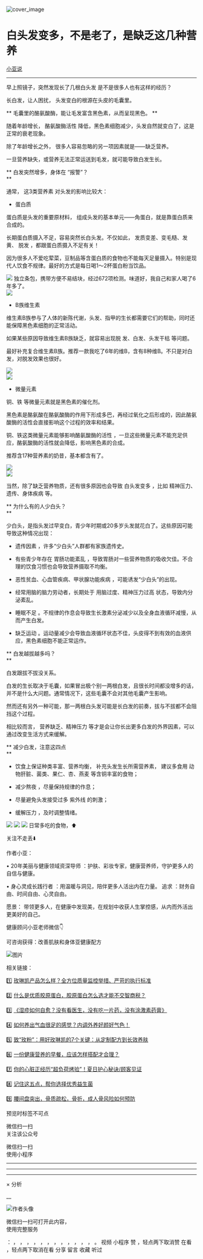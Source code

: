 ![cover_image](https://mmbiz.qpic.cn/mmbiz_jpg/A8SKDch4cJF3aloYAwicMClKqd23PkLMOojvZ0AKWSnFtJpiawkUNUm4fMGhFjGs9AX6F6UJNNQrIibt76FFuKF1A/0?wx_fmt=jpeg)

#  白头发变多，不是老了，是缺乏这几种营养

[ 小亚说 ](javascript:void\(0\);)

__ _ _ _ _

早上照镜子，突然发现长了几根白头发  是不是很多人也有这样的经历？

长白发，让人困扰，  头发变白的根源在头皮的毛囊里。

** 毛囊里的酪氨酸酶，能让毛发富含黑色素，从而呈现黑色。  **

随着年龄增长，  酪氨酸酶活性  降低，黑色素细胞减少，头发自然就变白了，这是正常的衰老现象。

  

除了年龄增长之外，  很多人容易忽略的另一项因素就是——缺乏营养。

  

一旦营养缺失，或营养无法正常运送到毛发，就可能导致白发生长。  

  

  

** 白发突然增多，身体在 “报警”？  
**

  

通常，  这3类营养素  对头发的影响比较大：

  

  * 蛋白质 

  

蛋白质是头发的重要原材料，  组成头发的基本单元——角蛋白，就是靠蛋白质来合成的。

  

长期蛋白质摄入不足，容易突然长白头发。不仅如此，  发质变差、变毛糙、发黄、  脱发  ，都跟蛋白质摄入不足有关！

  

因为很多人不爱吃荤菜，豆制品等含蛋白质的食物也不能每天足量摄入。特别是现代人饮食不规律。最好的方式是每日喝1～2杯蛋白粉当饮品。

![](https://mmbiz.qpic.cn/mmbiz_gif/A8SKDch4cJF3aloYAwicMClKqd23PkLMOE5CUpgb3Ftnv4oSkz1SrkXoCBsoK4wr71cyjbLkt4eplic6ibMjMQgqw/640?wx_fmt=gif)
独立条包，携带方便不易结块，经过672项检测。味道好，我自己和家人喝了6年多了。  
![](https://mmbiz.qpic.cn/mmbiz_jpg/A8SKDch4cJF3aloYAwicMClKqd23PkLMOz2cHCFxXQE5HviaLMe9phCuBTuuPJicgPUE0zHKBJLtggXoAqcQs4ia0w/640?wx_fmt=jpeg)

  

  

  * B族维生素 

  

维生素B族参与了人体的新陈代谢，头发、指甲的生长都需要它们的帮助，同时还能保障黑色素细胞的正常活动。

  

如果某些原因导致维生素B族缺乏，就容易出现脱  发、白发、头发干枯  等问题。

最好补充复合维生素B族。推荐一款我吃了6年的维B，含有8种维B。不只是对白发，对脱发效果也很好。

  

![](https://mmbiz.qpic.cn/mmbiz_jpg/A8SKDch4cJF3aloYAwicMClKqd23PkLMOFSPtcDmpH6VBU0UFokh69y5iciaASpvTYfib13MZVC3jYrSceyyRZXcWg/640?wx_fmt=jpeg)  
![](https://mmbiz.qpic.cn/mmbiz_jpg/A8SKDch4cJF3aloYAwicMClKqd23PkLMOmFOBwQ2XkEaRDSCfMalKxcQfibSiaLh3CxNsle1EvlIXKiaHqBIJSWdyA/640?wx_fmt=jpeg)

  

  * 微量元素 

  

铜、铁  等微量元素就是黑色素的催化剂。

黑色素是酪氨酸在酪氨酸酶的作用下形成多巴，再经过氧化之后形成的，因此酪氨酸酶的活性会直接影响这个过程的效率和结果。

铜、铁这类微量元素能够影响酪氨酸酶的活性  ，一旦这些微量元素不能充足供应，酪氨酸酶的活性就会降低，影响黑色素的合成。

推荐含17种营养素的奶昔，基本都含有了。

  

![](https://mmbiz.qpic.cn/mmbiz_jpg/A8SKDch4cJF3aloYAwicMClKqd23PkLMOuaNgWbI1WBoibhwdq7wr88Fl3KciaDhc7cibUIhwGmqB4DHcCQhs8yXcg/640?wx_fmt=jpeg)  
![](https://mmbiz.qpic.cn/mmbiz_jpg/A8SKDch4cJF3aloYAwicMClKqd23PkLMOMV5Zcmib2Bo2vdpMTafibicCHyEt7A9anp6ibKfkyeqf4mXmPFiaXnqOKVA/640?wx_fmt=jpeg)

  

  

当然，除了缺乏营养物质，还有很多原因也会导致  白头发变多  ，比如  精神压力、遗传、身体疾病  等。  

  

  

  

** 为什么有的人少白头？  
**

  

少白头，是指头发过早变白，青少年时期或20多岁头发就花白了。这些原因可能导致这种情况出现：

  

  * 遗传因素  ，许多“少白头”人群都有家族遗传史。 

  

  * 有些青少年存在  胃肠功能紊乱  ，导致胃肠对一些营养物质的吸收欠佳。不合理的饮食习惯也会导致营养摄取不均衡。 

  

  * 恶性贫血、心血管疾病、甲状腺功能疾病  ，可能诱发“少白头”的出现。 

  

  * 经常用脑的脑力劳动者，长期处于  用脑过度、精神压力过高  状态，导致内分泌紊乱。 

  

  * 睡眠不足  。不规律的作息会导致生长激素分泌减少以及全身血液循环减慢，从而产生白发。 

  

  * 缺乏运动  。运动量减少会导致血液循环状态不佳，头皮得不到有效的血液供应，黑色素细胞不能正常运作。 

  

  

** 白发越拔越多吗？  
**

  

白发跟拔不拔没关系。

  

白发的生长取决于毛囊，如果冒出极个别一两根白发，且很长时间都没增多的话，并不是什么大问题。通常情况下，这些毛囊不会对其他毛囊产生影响。

然而还有另外一种可能，那一两根白头发可能是长白发的前奏，拔与不拔都不会阻挡这个过程。

相比较而言，  营养缺乏、精神压力  等才是会让你长出更多白发的外界因素，可以通过改变生活方式来缓解。

  

  

** 减少白发，注意这四点  
**

  

  * 饮食上保证种类丰富、营养均衡，  补充头发生长所需营养素，  建议多食用  动物肝脏、菌类、果仁、杏、燕麦  等含铜丰富的食物； 

  

  * 减少熬夜  ，尽量保持规律的作息； 

  

  * 尽量避免头发接受过多  紫外线  的刺激； 

  

  * 缓解压力  ，及时调整情绪。 

  
![](https://mmbiz.qpic.cn/mmbiz_jpg/A8SKDch4cJF3aloYAwicMClKqd23PkLMOcXx42FZicOCictGlfAoleFaXfKZ5bF0Zib7UJx0by0HAWGLdlLGm1gcXA/640?wx_fmt=jpeg)
![](https://mmbiz.qpic.cn/mmbiz_jpg/A8SKDch4cJF3aloYAwicMClKqd23PkLMOjyld3EmXiahIYuqnQdj6oTnAodA6s1ibHyuWllcPoRAr1yXDlwXl7edA/640?wx_fmt=jpeg)
![](https://mmbiz.qpic.cn/mmbiz_jpg/A8SKDch4cJF3aloYAwicMClKqd23PkLMOFl3ZMObuA3BiaYRvFicdT8RPJEJsRyYrmSdynHGZpYoaZp8rffCCh52g/640?wx_fmt=jpeg)
日常多吃的食物，⬆️  
  
  
  

关注不走丢⬇️

  

作者小亚：

•  20年美丽与健康领域资深导师  ：护肤、彩妆专家，健康营养师，守护更多人的自信与健康。

•  身心灵成长践行者  ：用温暖与洞见，陪伴更多人活出内在力量。  追求  ：财务自由、时间自由、心灵自由。

愿景：  带领更多人，在健康中发现美，在规划中收获人生掌控感，从内而外活出更美好的自己。

  

  

健康顾问小亚老师微信👇

可咨询获得：改善肌肤和身体亚健康配方

  

![图片](https://mmbiz.qpic.cn/mmbiz_jpg/A8SKDch4cJFL8ictxJxiar2EMAdSJHaz2VWibMEiauAs2BXe5I1XOHLSmdKs9jSk7W1eZSYDTzUnK97wGKQ9PHo0kQ/640?wx_fmt=jpeg)  
  
  

相关链接：

1️⃣ [ 玫琳凯产品怎么样？全方位质量监控举措、严苛的执行标准
](https://mp.weixin.qq.com/s?__biz=MzUxNDAwNTk0MQ==&mid=2247485749&idx=3&sn=806b26f45ee75794131b8a7e66d744f9&scene=21#wechat_redirect)

2️⃣ [ 什么是优质胶原蛋白，胶原蛋白怎么选才能不交智商税？
](https://mp.weixin.qq.com/s?__biz=MzUxNDAwNTk0MQ==&mid=2247485486&idx=2&sn=eb445bb0a752e76dff496628355e3af5&scene=21#wechat_redirect)  

3️⃣ [ 《湿疹如何自愈？没有看医生，没有吃一片药，没有涂激素药膏》
](https://mp.weixin.qq.com/s?__biz=MzUxNDAwNTk0MQ==&mid=2247485925&idx=1&sn=06ff3551e997d7c4b89a22ab281d10fc&scene=21#wechat_redirect)

4️⃣ [ 如何养出气血很足的感觉？内调外养好颜好气色！
](https://mp.weixin.qq.com/s?__biz=MzUxNDAwNTk0MQ==&mid=2247486095&idx=1&sn=a8b0b3f820b826eb2aebe18ef1c893eb&scene=21#wechat_redirect)

5️⃣ [ 致“玫粉”：用好玫琳凯的7个关键：从定制配方到长效养肤
](https://mp.weixin.qq.com/s?__biz=MzUxNDAwNTk0MQ==&mid=2247486134&idx=2&sn=1a8550527f75a3a5c7368a3f12eccf66&scene=21#wechat_redirect)

6️⃣ [ 一份健康营养的早餐，应该怎样搭配才合理？
](https://mp.weixin.qq.com/s?__biz=MzUxNDAwNTk0MQ==&mid=2247485749&idx=2&sn=7aca2164e0db5905d94a3716f010b7e5&scene=21#wechat_redirect)

7️⃣ [ 你的心脏正经历“超负荷烤验”！夏日护心秘诀/顾客见证
](https://mp.weixin.qq.com/s?__biz=MzUxNDAwNTk0MQ==&mid=2247486735&idx=1&sn=9ce59db5b9111b31a3d0aa5e5c059b94&scene=21#wechat_redirect)

8️⃣ [ 记住这五点，帮你选择优秀益生菌
](https://mp.weixin.qq.com/s?__biz=MzUxNDAwNTk0MQ==&mid=2247485233&idx=1&sn=efe9ec91e7182377b80e92ccfcbbcbfe&scene=21#wechat_redirect)

9️⃣ [ 腰间盘突出，骨质疏松，骨折，成人骨风险如何预防
](https://mp.weixin.qq.com/s?__biz=MzUxNDAwNTk0MQ==&mid=2247484926&idx=1&sn=21d233c54b8ec1810cd5083fc3b16b2d&scene=21#wechat_redirect)

  

  
  

预览时标签不可点

微信扫一扫  
关注该公众号



微信扫一扫  
使用小程序

****



****



****



×  分析

__

![作者头像](http://mmbiz.qpic.cn/mmbiz_png/A8SKDch4cJE0KicTMyrVCx3VLqEgic5sJ1V5QeGZTibG9GLZlSCXSj5ByXNkib5PBrZVMkI41KKxgwE1K9gfypUeRg/0?wx_fmt=png)

微信扫一扫可打开此内容，  
使用完整服务

：  ，  ，  ，  ，  ，  ，  ，  ，  ，  ，  ，  ，  。  视频  小程序  赞  ，轻点两下取消赞  在看  ，轻点两下取消在看
分享  留言  收藏  听过

